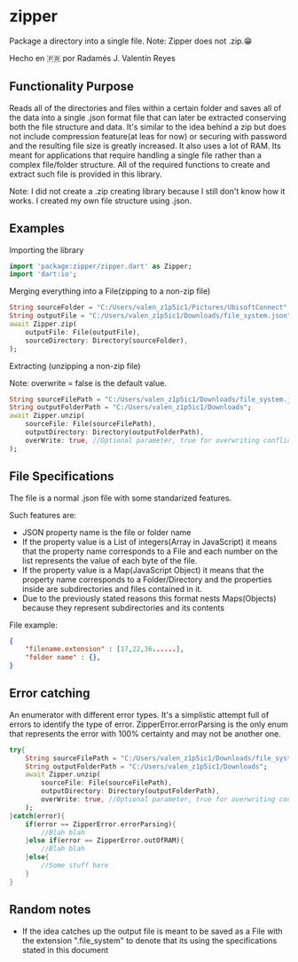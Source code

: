 # zipper

Package a directory into a single file. Note: Zipper does not .zip.😁

Hecho en 🇵🇷 por Radamés J. Valentín Reyes

## Functionality Purpose

Reads all of the directories and files within a certain folder and saves all of the data into a single .json format file that can later be extracted conserving both the file structure and data. It's similar to the idea behind a zip but does not include compression feature(at leas for now) or  securing with password and the resulting file size is greatly increased. It also uses a lot of RAM. Its meant for applications that require handling a single file rather than a complex file/folder structure. All of the required functions to create and extract such file is provided in this library.

Note: I did not create a .zip creating library because I still don't know how it works. I created my own file structure using .json.

## Examples

Importing the library

~~~dart
import 'package:zipper/zipper.dart' as Zipper;
import 'dart:io';
~~~



Merging everything into a File(zipping to a non-zip file)

~~~dart
String sourceFolder = "C:/Users/valen_z1p5ic1/Pictures/UbisoftConnect";
String outputFile = "C:/Users/valen_z1p5ic1/Downloads/file_system.json";
await Zipper.zip(
    outputFile: File(outputFile), 
    sourceDirectory: Directory(sourceFolder),
);
~~~

Extracting (unzipping a non-zip file)

Note: overwrite = false is the default value.

~~~dart
String sourceFilePath = "C:/Users/valen_z1p5ic1/Downloads/file_system.json";
String outputFolderPath = "C:/Users/valen_z1p5ic1/Downloads";
await Zipper.unzip(
    sourceFile: File(sourceFilePath), 
    outputDirectory: Directory(outputFolderPath),
    overWrite: true, //Optional parameter, true for overwriting conflicting file/folder names
);
~~~



## File Specifications

The file is a normal .json file with some standarized features. 

Such features are:

- JSON property name is the file or folder name
- If the property value is a List of integers(Array in JavaScript) it means that the property name corresponds to a File and each number on the list represents the value of each byte of the file.
- If the property value is a Map(JavaScript Object) it means that the property name corresponds to a Folder/Directory and the properties inside are subdirectories and files contained in it.
- Due to the previously stated reasons this format nests Maps(Objects) because they represent subdirectories and its contents



File example:

~~~json
{
	"filename.extension" : [17,22,36......],
    "folder name" : {},
}
~~~

## Error catching
An enumerator with different error types. It's a simplistic attempt full of errors to identify the type of error. ZipperError.errorParsing is the only enum that represents the error with 100% certainty and may not be another one.

~~~dart
try{
    String sourceFilePath = "C:/Users/valen_z1p5ic1/Downloads/file_system.json";
	String outputFolderPath = "C:/Users/valen_z1p5ic1/Downloads";
	await Zipper.unzip(
    	sourceFile: File(sourceFilePath), 
    	outputDirectory: Directory(outputFolderPath),
    	overWrite: true, //Optional parameter, true for overwriting conflicting file/folder names
	);
}catch(error){
    if(error == ZipperError.errorParsing){
        //Blah blah
    }else if(error == ZipperError.outOfRAM){
        //Blah blah
    }else{
        //Some stuff here
    }
}
~~~




## Random notes

- If the idea catches up the output file is meant to be saved as a File with the extension ".file_system" to denote that its using the specifications stated in this document